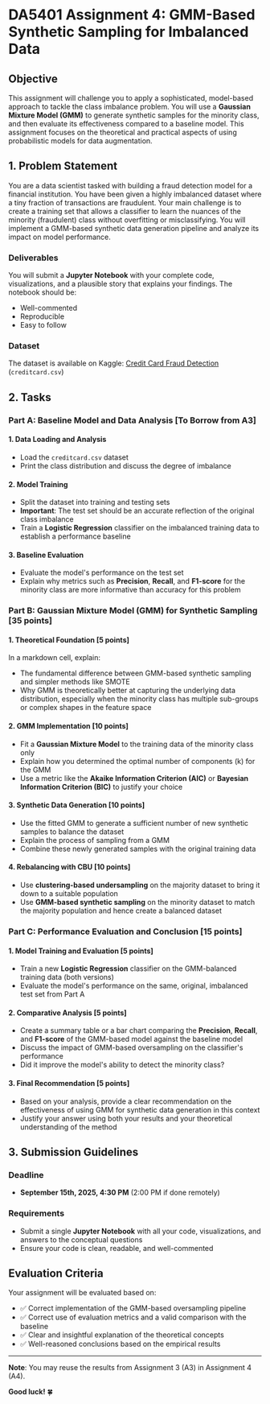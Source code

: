 # DA5401 Assignment 4: GMM-Based Synthetic Sampling for Imbalanced Data

## Objective
This assignment will challenge you to apply a sophisticated, model-based approach to tackle the class imbalance problem. You will use a **Gaussian Mixture Model (GMM)** to generate synthetic samples for the minority class, and then evaluate its effectiveness compared to a baseline model. This assignment focuses on the theoretical and practical aspects of using probabilistic models for data augmentation.

## 1. Problem Statement
You are a data scientist tasked with building a fraud detection model for a financial institution. You have been given a highly imbalanced dataset where a tiny fraction of transactions are fraudulent. Your main challenge is to create a training set that allows a classifier to learn the nuances of the minority (fraudulent) class without overfitting or misclassifying. You will implement a GMM-based synthetic data generation pipeline and analyze its impact on model performance.

### Deliverables
You will submit a **Jupyter Notebook** with your complete code, visualizations, and a plausible story that explains your findings. The notebook should be:
- Well-commented
- Reproducible
- Easy to follow

### Dataset
The dataset is available on Kaggle: [Credit Card Fraud Detection](https://www.kaggle.com/datasets/mlg-ulb/creditcardfraud) (`creditcard.csv`)

## 2. Tasks

### Part A: Baseline Model and Data Analysis [To Borrow from A3]

#### 1. Data Loading and Analysis
- Load the `creditcard.csv` dataset
- Print the class distribution and discuss the degree of imbalance

#### 2. Model Training
- Split the dataset into training and testing sets
- **Important**: The test set should be an accurate reflection of the original class imbalance
- Train a **Logistic Regression** classifier on the imbalanced training data to establish a performance baseline

#### 3. Baseline Evaluation
- Evaluate the model's performance on the test set
- Explain why metrics such as **Precision**, **Recall**, and **F1-score** for the minority class are more informative than accuracy for this problem

### Part B: Gaussian Mixture Model (GMM) for Synthetic Sampling [35 points]

#### 1. Theoretical Foundation [5 points]
In a markdown cell, explain:
- The fundamental difference between GMM-based synthetic sampling and simpler methods like SMOTE
- Why GMM is theoretically better at capturing the underlying data distribution, especially when the minority class has multiple sub-groups or complex shapes in the feature space

#### 2. GMM Implementation [10 points]
- Fit a **Gaussian Mixture Model** to the training data of the minority class only
- Explain how you determined the optimal number of components (k) for the GMM
- Use a metric like the **Akaike Information Criterion (AIC)** or **Bayesian Information Criterion (BIC)** to justify your choice

#### 3. Synthetic Data Generation [10 points]
- Use the fitted GMM to generate a sufficient number of new synthetic samples to balance the dataset
- Explain the process of sampling from a GMM
- Combine these newly generated samples with the original training data

#### 4. Rebalancing with CBU [10 points]
- Use **clustering-based undersampling** on the majority dataset to bring it down to a suitable population
- Use **GMM-based synthetic sampling** on the minority dataset to match the majority population and hence create a balanced dataset

### Part C: Performance Evaluation and Conclusion [15 points]

#### 1. Model Training and Evaluation [5 points]
- Train a new **Logistic Regression** classifier on the GMM-balanced training data (both versions)
- Evaluate the model's performance on the same, original, imbalanced test set from Part A

#### 2. Comparative Analysis [5 points]
- Create a summary table or a bar chart comparing the **Precision**, **Recall**, and **F1-score** of the GMM-based model against the baseline model
- Discuss the impact of GMM-based oversampling on the classifier's performance
- Did it improve the model's ability to detect the minority class?

#### 3. Final Recommendation [5 points]
- Based on your analysis, provide a clear recommendation on the effectiveness of using GMM for synthetic data generation in this context
- Justify your answer using both your results and your theoretical understanding of the method

## 3. Submission Guidelines

### Deadline
- **September 15th, 2025, 4:30 PM** (2:00 PM if done remotely)

### Requirements
- Submit a single **Jupyter Notebook** with all your code, visualizations, and answers to the conceptual questions
- Ensure your code is clean, readable, and well-commented

## Evaluation Criteria

Your assignment will be evaluated based on:
- ✅ Correct implementation of the GMM-based oversampling pipeline
- ✅ Correct use of evaluation metrics and a valid comparison with the baseline
- ✅ Clear and insightful explanation of the theoretical concepts
- ✅ Well-reasoned conclusions based on the empirical results

---

**Note**: You may reuse the results from Assignment 3 (A3) in Assignment 4 (A4).

**Good luck!** 🍀